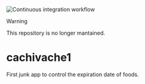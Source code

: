 ![Continuous integration workflow](https://github.com/pablomgdev/cachivache1/actions/workflows/continuous-integration.yml/badge.svg)

> [!WARNING]  
> This repository is no longer mantained.

# cachivache1
First junk app to control the expiration date of foods.
